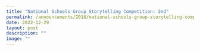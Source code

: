```yaml
---
title: "National Schools Group Storytelling Competition: 2nd"
permalink: /announcements/2016/national-schools-group-storytelling-competition-2nd/
date: 2022-12-29
layout: post
description: ""
image: ""
---
```

